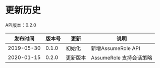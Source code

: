 # 更新历史 #
API版本：0.2.0


|发布时间|版本号|更新|说明|
|---|---|---|---|
|2019-05-30	|0.1.0|初始化|新增AssumeRole API
|2020-01-15 |0.2.0|更新版本|AssumeRole 支持会话策略
